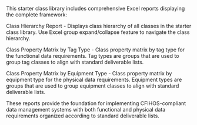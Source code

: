 This starter class library includes comprehensive Excel reports displaying the complete framework:

Class Hierarchy Report - Displays class hierarchy of all classes in the starter class library. Use Excel group expand/collapse feature to navigate the class hierarchy.

Class Property Matrix by Tag Type - Class property matrix by tag type for the functional data requirements. Tag types are groups that are used to group tag classes to align with standard deliverable lists.

Class Property Matrix by Equipment Type - Class property matrix by equipment type for the physical data requirements. Equipment types are groups that are used to group equipment classes to align with standard deliverable lists.

These reports provide the foundation for implementing CFIHOS-compliant data management systems with both functional and physical data requirements organized according to standard deliverable lists.
